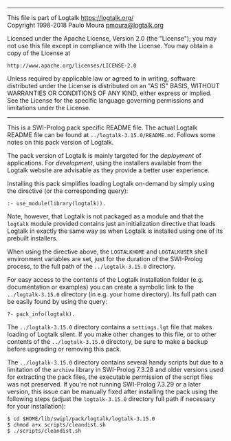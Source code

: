________________________________________________________________________

This file is part of Logtalk <https://logtalk.org/>  
Copyright 1998-2018 Paulo Moura <pmoura@logtalk.org>

Licensed under the Apache License, Version 2.0 (the "License");
you may not use this file except in compliance with the License.
You may obtain a copy of the License at

    http://www.apache.org/licenses/LICENSE-2.0

Unless required by applicable law or agreed to in writing, software
distributed under the License is distributed on an "AS IS" BASIS,
WITHOUT WARRANTIES OR CONDITIONS OF ANY KIND, either express or implied.
See the License for the specific language governing permissions and
limitations under the License.
________________________________________________________________________


This is a SWI-Prolog pack specific README file. The actual Logtalk
README file can be found at `../logtalk-3.15.0/README.md`. Follows
some notes on this pack version of Logtalk.

The pack version of Logtalk is mainly targeted for the *deployment*
of applications. For *development*, using the installers available
from the Logtalk website are advisable as they provide a better user
experience.

Installing this pack simplifies loading Logtalk on-demand by simply
using the directive (or the corresponding query):

	:- use_module(library(logtalk)).

Note, however, that Logtalk is not packaged as a module and that the
`logtalk` module provided contains just an initialization directive
that loads Logtalk in exactly the same way as when Logtalk is installed
using one of its prebuilt installers.

When using the directive above, the `LOGTALKHOME` and `LOGTALKUSER`
shell environment variables are set, just for the duration of the
SWI-Prolog process, to the full path of the `../logtalk-3.15.0`
directory.

For easy access to the contents of the Logtalk installation folder
(e.g. documentation or examples) you can create a symbolic link to the
`../logtalk-3.15.0` directory (in e.g. your home directory). Its full
path can be easily found by using the query:

	?- pack_info(logtalk).

The `../logtalk-3.15.0` directory contains a `settings.lgt` file that
makes loading of Logtalk silent. If you make other changes to this file,
or to other contents of the `../logtalk-3.15.0` directory, be sure to
make a backup before upgrading or removing this pack.

The `../logtalk-3.15.0` directory contains several handy scripts but due
to a limitation of the `archive` library in SWI-Prolog 7.3.28 and older
versions used for extracting the pack files, the executable permission
of the script files was not preserved. If you're not running SWI-Prolog
7.3.29 or a later version, this issue can be manually fixed after installing
the pack using the following steps (adjust the `logtalk-3.15.0` directory
full path if necessary for your installation):

	$ cd $HOME/lib/swipl/pack/logtalk/logtalk-3.15.0
	$ chmod a+x scripts/cleandist.sh
	$ ./scripts/cleandist.sh
